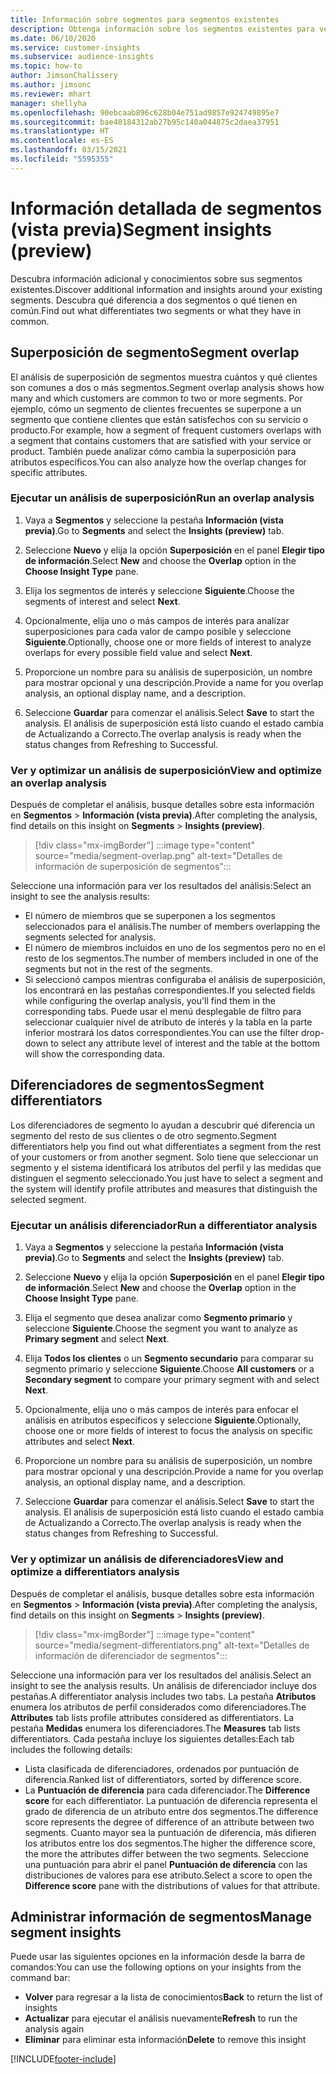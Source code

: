 ```yaml
---
title: Información sobre segmentos para segmentos existentes
description: Obtenga información sobre los segmentos existentes para ver las diferencias y los puntos en común.
ms.date: 06/10/2020
ms.service: customer-insights
ms.subservice: audience-insights
ms.topic: how-to
author: JimsonChalissery
ms.author: jimsonc
ms.reviewer: mhart
manager: shellyha
ms.openlocfilehash: 90ebcaab896c628b04e751ad9857e924749895e7
ms.sourcegitcommit: bae40184312ab27b95c140a044875c2daea37951
ms.translationtype: HT
ms.contentlocale: es-ES
ms.lasthandoff: 03/15/2021
ms.locfileid: "5595355"
---
```

# <a name="segment-insights-preview"></a><span data-ttu-id="0ea86-103">Información detallada de segmentos (vista previa)</span><span class="sxs-lookup"><span data-stu-id="0ea86-103">Segment insights (preview)</span></span>

<span data-ttu-id="0ea86-104">Descubra información adicional y conocimientos sobre sus segmentos existentes.</span><span class="sxs-lookup"><span data-stu-id="0ea86-104">Discover additional information and insights around your existing segments.</span></span> <span data-ttu-id="0ea86-105">Descubra qué diferencia a dos segmentos o qué tienen en común.</span><span class="sxs-lookup"><span data-stu-id="0ea86-105">Find out what differentiates two segments or what they have in common.</span></span>

## <a name="segment-overlap"></a><span data-ttu-id="0ea86-106">Superposición de segmento</span><span class="sxs-lookup"><span data-stu-id="0ea86-106">Segment overlap</span></span>

<span data-ttu-id="0ea86-107">El análisis de superposición de segmentos muestra cuántos y qué clientes son comunes a dos o más segmentos.</span><span class="sxs-lookup"><span data-stu-id="0ea86-107">Segment overlap analysis shows how many and which customers are common to two or more segments.</span></span> <span data-ttu-id="0ea86-108">Por ejemplo, cómo un segmento de clientes frecuentes se superpone a un segmento que contiene clientes que están satisfechos con su servicio o producto.</span><span class="sxs-lookup"><span data-stu-id="0ea86-108">For example, how a segment of frequent customers overlaps with a segment that contains customers that are satisfied with your service or product.</span></span>
<span data-ttu-id="0ea86-109">También puede analizar cómo cambia la superposición para atributos específicos.</span><span class="sxs-lookup"><span data-stu-id="0ea86-109">You can also analyze how the overlap changes for specific attributes.</span></span>

### <a name="run-an-overlap-analysis"></a><span data-ttu-id="0ea86-110">Ejecutar un análisis de superposición</span><span class="sxs-lookup"><span data-stu-id="0ea86-110">Run an overlap analysis</span></span>

1. <span data-ttu-id="0ea86-111">Vaya a **Segmentos** y seleccione la pestaña **Información (vista previa)**.</span><span class="sxs-lookup"><span data-stu-id="0ea86-111">Go to **Segments** and select the **Insights (preview)** tab.</span></span>

1. <span data-ttu-id="0ea86-112">Seleccione **Nuevo** y elija la opción **Superposición** en el panel **Elegir tipo de información**.</span><span class="sxs-lookup"><span data-stu-id="0ea86-112">Select **New** and choose the **Overlap** option in the **Choose Insight Type** pane.</span></span>

1. <span data-ttu-id="0ea86-113">Elija los segmentos de interés y seleccione **Siguiente**.</span><span class="sxs-lookup"><span data-stu-id="0ea86-113">Choose the segments of interest and select **Next**.</span></span>

1. <span data-ttu-id="0ea86-114">Opcionalmente, elija uno o más campos de interés para analizar superposiciones para cada valor de campo posible y seleccione **Siguiente**.</span><span class="sxs-lookup"><span data-stu-id="0ea86-114">Optionally, choose one or more fields of interest to analyze overlaps for every possible field value and select **Next**.</span></span>

1. <span data-ttu-id="0ea86-115">Proporcione un nombre para su análisis de superposición, un nombre para mostrar opcional y una descripción.</span><span class="sxs-lookup"><span data-stu-id="0ea86-115">Provide a name for you overlap analysis, an optional display name, and a description.</span></span>

1. <span data-ttu-id="0ea86-116">Seleccione **Guardar** para comenzar el análisis.</span><span class="sxs-lookup"><span data-stu-id="0ea86-116">Select **Save** to start the analysis.</span></span> <span data-ttu-id="0ea86-117">El análisis de superposición está listo cuando el estado cambia de Actualizando a Correcto.</span><span class="sxs-lookup"><span data-stu-id="0ea86-117">The overlap analysis is ready when the status changes from Refreshing to Successful.</span></span>

### <a name="view-and-optimize-an-overlap-analysis"></a><span data-ttu-id="0ea86-118">Ver y optimizar un análisis de superposición</span><span class="sxs-lookup"><span data-stu-id="0ea86-118">View and optimize an overlap analysis</span></span>

<span data-ttu-id="0ea86-119">Después de completar el análisis, busque detalles sobre esta información en **Segmentos** > **Información (vista previa)**.</span><span class="sxs-lookup"><span data-stu-id="0ea86-119">After completing the analysis, find details on this insight on **Segments** > **Insights (preview)**.</span></span>

> [!div class="mx-imgBorder"]
> :::image type="content" source="media/segment-overlap.png" alt-text="Detalles de información de superposición de segmentos":::

<span data-ttu-id="0ea86-121">Seleccione una información para ver los resultados del análisis:</span><span class="sxs-lookup"><span data-stu-id="0ea86-121">Select an insight to see the analysis results:</span></span>

- <span data-ttu-id="0ea86-122">El número de miembros que se superponen a los segmentos seleccionados para el análisis.</span><span class="sxs-lookup"><span data-stu-id="0ea86-122">The number of members overlapping the segments selected for analysis.</span></span>
- <span data-ttu-id="0ea86-123">El número de miembros incluidos en uno de los segmentos pero no en el resto de los segmentos.</span><span class="sxs-lookup"><span data-stu-id="0ea86-123">The number of members included in one of the segments but not in the rest of the segments.</span></span>
- <span data-ttu-id="0ea86-124">Si seleccionó campos mientras configuraba el análisis de superposición, los encontrará en las pestañas correspondientes.</span><span class="sxs-lookup"><span data-stu-id="0ea86-124">If you selected fields while configuring the overlap analysis, you'll find them in the corresponding tabs.</span></span> <span data-ttu-id="0ea86-125">Puede usar el menú desplegable de filtro para seleccionar cualquier nivel de atributo de interés y la tabla en la parte inferior mostrará los datos correspondientes.</span><span class="sxs-lookup"><span data-stu-id="0ea86-125">You can use the filter drop-down to select any attribute level of interest and the table at the bottom will show the corresponding data.</span></span>

## <a name="segment-differentiators"></a><span data-ttu-id="0ea86-126">Diferenciadores de segmentos</span><span class="sxs-lookup"><span data-stu-id="0ea86-126">Segment differentiators</span></span>

<span data-ttu-id="0ea86-127">Los diferenciadores de segmento lo ayudan a descubrir qué diferencia un segmento del resto de sus clientes o de otro segmento.</span><span class="sxs-lookup"><span data-stu-id="0ea86-127">Segment differentiators help you find out what differentiates a segment from the rest of your customers or from another segment.</span></span> <span data-ttu-id="0ea86-128">Solo tiene que seleccionar un segmento y el sistema identificará los atributos del perfil y las medidas que distinguen el segmento seleccionado.</span><span class="sxs-lookup"><span data-stu-id="0ea86-128">You just have to select a segment and the system will identify profile attributes and measures that distinguish the selected segment.</span></span>

### <a name="run-a-differentiator-analysis"></a><span data-ttu-id="0ea86-129">Ejecutar un análisis diferenciador</span><span class="sxs-lookup"><span data-stu-id="0ea86-129">Run a differentiator analysis</span></span>

1. <span data-ttu-id="0ea86-130">Vaya a **Segmentos** y seleccione la pestaña **Información (vista previa)**.</span><span class="sxs-lookup"><span data-stu-id="0ea86-130">Go to **Segments** and select the **Insights (preview)** tab.</span></span>

1. <span data-ttu-id="0ea86-131">Seleccione **Nuevo** y elija la opción **Superposición** en el panel **Elegir tipo de información**.</span><span class="sxs-lookup"><span data-stu-id="0ea86-131">Select **New** and choose the **Overlap** option in the **Choose Insight Type** pane.</span></span>

1. <span data-ttu-id="0ea86-132">Elija el segmento que desea analizar como **Segmento primario** y seleccione **Siguiente**.</span><span class="sxs-lookup"><span data-stu-id="0ea86-132">Choose the segment you want to analyze as **Primary segment** and select **Next**.</span></span>

1. <span data-ttu-id="0ea86-133">Elija **Todos los clientes** o un **Segmento secundario** para comparar su segmento primario y seleccione **Siguiente**.</span><span class="sxs-lookup"><span data-stu-id="0ea86-133">Choose **All customers** or a **Secondary segment** to compare your primary segment with and select **Next**.</span></span>

1. <span data-ttu-id="0ea86-134">Opcionalmente, elija uno o más campos de interés para enfocar el análisis en atributos específicos y seleccione **Siguiente**.</span><span class="sxs-lookup"><span data-stu-id="0ea86-134">Optionally, choose one or more fields of interest to focus the analysis on specific attributes and select **Next**.</span></span>

1. <span data-ttu-id="0ea86-135">Proporcione un nombre para su análisis de superposición, un nombre para mostrar opcional y una descripción.</span><span class="sxs-lookup"><span data-stu-id="0ea86-135">Provide a name for you overlap analysis, an optional display name, and a description.</span></span>

1. <span data-ttu-id="0ea86-136">Seleccione **Guardar** para comenzar el análisis.</span><span class="sxs-lookup"><span data-stu-id="0ea86-136">Select **Save** to start the analysis.</span></span> <span data-ttu-id="0ea86-137">El análisis de superposición está listo cuando el estado cambia de Actualizando a Correcto.</span><span class="sxs-lookup"><span data-stu-id="0ea86-137">The overlap analysis is ready when the status changes from Refreshing to Successful.</span></span>

### <a name="view-and-optimize-a-differentiators-analysis"></a><span data-ttu-id="0ea86-138">Ver y optimizar un análisis de diferenciadores</span><span class="sxs-lookup"><span data-stu-id="0ea86-138">View and optimize a differentiators analysis</span></span>

<span data-ttu-id="0ea86-139">Después de completar el análisis, busque detalles sobre esta información en **Segmentos** > **Información (vista previa)**.</span><span class="sxs-lookup"><span data-stu-id="0ea86-139">After completing the analysis, find details on this insight on **Segments** > **Insights (preview)**.</span></span>

> [!div class="mx-imgBorder"]
> :::image type="content" source="media/segment-differentiators.png" alt-text="Detalles de información de diferenciador de segmentos":::

<span data-ttu-id="0ea86-141">Seleccione una información para ver los resultados del análisis.</span><span class="sxs-lookup"><span data-stu-id="0ea86-141">Select an insight to see the analysis results.</span></span> <span data-ttu-id="0ea86-142">Un análisis de diferenciador incluye dos pestañas.</span><span class="sxs-lookup"><span data-stu-id="0ea86-142">A differentiator analysis includes two tabs.</span></span> <span data-ttu-id="0ea86-143">La pestaña **Atributos** enumera los atributos de perfil considerados como diferenciadores.</span><span class="sxs-lookup"><span data-stu-id="0ea86-143">The **Attributes** tab lists profile attributes considered as differentiators.</span></span> <span data-ttu-id="0ea86-144">La pestaña **Medidas** enumera los diferenciadores.</span><span class="sxs-lookup"><span data-stu-id="0ea86-144">The **Measures** tab lists differentiators.</span></span> <span data-ttu-id="0ea86-145">Cada pestaña incluye los siguientes detalles:</span><span class="sxs-lookup"><span data-stu-id="0ea86-145">Each tab includes the following details:</span></span>

- <span data-ttu-id="0ea86-146">Lista clasificada de diferenciadores, ordenados por puntuación de diferencia.</span><span class="sxs-lookup"><span data-stu-id="0ea86-146">Ranked list of differentiators, sorted by difference score.</span></span>
- <span data-ttu-id="0ea86-147">La **Puntuación de diferencia** para cada diferenciador.</span><span class="sxs-lookup"><span data-stu-id="0ea86-147">The **Difference score** for each differentiator.</span></span> <span data-ttu-id="0ea86-148">La puntuación de diferencia representa el grado de diferencia de un atributo entre dos segmentos.</span><span class="sxs-lookup"><span data-stu-id="0ea86-148">The difference score represents the degree of difference of an attribute between two segments.</span></span> <span data-ttu-id="0ea86-149">Cuanto mayor sea la puntuación de diferencia, más difieren los atributos entre los dos segmentos.</span><span class="sxs-lookup"><span data-stu-id="0ea86-149">The higher the difference score, the more the attributes differ between the two segments.</span></span> <span data-ttu-id="0ea86-150">Seleccione una puntuación para abrir el panel **Puntuación de diferencia** con las distribuciones de valores para ese atributo.</span><span class="sxs-lookup"><span data-stu-id="0ea86-150">Select a score to open the **Difference score** pane with the distributions of values for that attribute.</span></span>

## <a name="manage-segment-insights"></a><span data-ttu-id="0ea86-151">Administrar información de segmentos</span><span class="sxs-lookup"><span data-stu-id="0ea86-151">Manage segment insights</span></span>

<span data-ttu-id="0ea86-152">Puede usar las siguientes opciones en la información desde la barra de comandos:</span><span class="sxs-lookup"><span data-stu-id="0ea86-152">You can use the following options on your insights from the command bar:</span></span>

- <span data-ttu-id="0ea86-153">**Volver** para regresar a la lista de conocimientos</span><span class="sxs-lookup"><span data-stu-id="0ea86-153">**Back** to return the list of insights</span></span>
- <span data-ttu-id="0ea86-154">**Actualizar** para ejecutar el análisis nuevamente</span><span class="sxs-lookup"><span data-stu-id="0ea86-154">**Refresh** to run the analysis again</span></span>
- <span data-ttu-id="0ea86-155">**Eliminar** para eliminar esta información</span><span class="sxs-lookup"><span data-stu-id="0ea86-155">**Delete** to remove this insight</span></span>


[!INCLUDE[footer-include](../includes/footer-banner.md)]